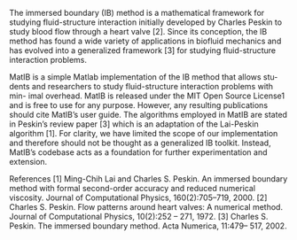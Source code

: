 The immersed boundary (IB) method is a mathematical framework for studying fluid-structure interaction initially developed by Charles Peskin to study blood flow through a heart valve [2]. Since its conception, the IB method has found a wide variety of applications in biofluid mechanics and has evolved into a generalized framework [3] for studying fluid-structure interaction problems.

MatIB is a simple Matlab implementation of the IB method that allows stu- dents and researchers to study fluid-structure interaction problems with min- imal overhead. MatIB is released under the MIT Open Source License1 and is free to use for any purpose. However, any resulting publications should cite MatIB’s user guide. The algorithms employed in MatIB are stated in Peskin’s review paper [3] which is an adaptation of the Lai-Peskin algorithm [1]. For clarity, we have limited the scope of our implementation and therefore should not be thought as a generalized IB toolkit. Instead, MatIB’s codebase acts as a foundation for further experimentation and extension.

References
[1] Ming-Chih Lai and Charles S. Peskin. An immersed boundary method with formal second-order accuracy and reduced numerical viscosity. Journal of Computational Physics, 160(2):705–719, 2000.
[2] Charles S. Peskin. Flow patterns around heart valves: A numerical method. Journal of Computational Physics, 10(2):252 – 271, 1972.
[3] Charles S. Peskin. The immersed boundary method. Acta Numerica, 11:479– 517, 2002.